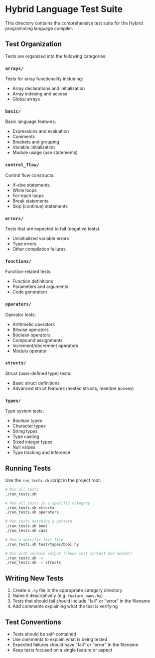 # Hybrid Language Test Suite

This directory contains the comprehensive test suite for the Hybrid programming language compiler.

## Test Organization

Tests are organized into the following categories:

### `arrays/`
Tests for array functionality including:
- Array declarations and initialization
- Array indexing and access
- Global arrays

### `basic/`
Basic language features:
- Expressions and evaluation
- Comments
- Brackets and grouping
- Variable initialization
- Module usage (use statements)

### `control_flow/`
Control flow constructs:
- If-else statements
- While loops
- For-each loops
- Break statements
- Skip (continue) statements

### `errors/`
Tests that are expected to fail (negative tests):
- Uninitialized variable errors
- Type errors
- Other compilation failures

### `functions/`
Function-related tests:
- Function definitions
- Parameters and arguments
- Code generation

### `operators/`
Operator tests:
- Arithmetic operators
- Bitwise operators
- Boolean operators
- Compound assignments
- Increment/decrement operators
- Modulo operator

### `structs/`
Struct (user-defined type) tests:
- Basic struct definitions
- Advanced struct features (nested structs, member access)

### `types/`
Type system tests:
- Boolean types
- Character types
- String types
- Type casting
- Sized integer types
- Null values
- Type tracking and inference

## Running Tests

Use the `run_tests.sh` script in the project root:

```bash
# Run all tests
./run_tests.sh

# Run all tests in a specific category
./run_tests.sh structs
./run_tests.sh operators

# Run tests matching a pattern
./run_tests.sh bool
./run_tests.sh cast

# Run a specific test file
./run_tests.sh test/types/bool.hy

# Run with verbose output (shows test content and output)
./run_tests.sh -v
./run_tests.sh -v structs
```

## Writing New Tests

1. Create a `.hy` file in the appropriate category directory
2. Name it descriptively (e.g. `feature_name.hy`)
3. Tests that should fail should include "fail" or "error" in the filename
4. Add comments explaining what the test is verifying

## Test Conventions

- Tests should be self-contained
- Use comments to explain what is being tested
- Expected failures should have "fail" or "error" in the filename
- Keep tests focused on a single feature or aspect